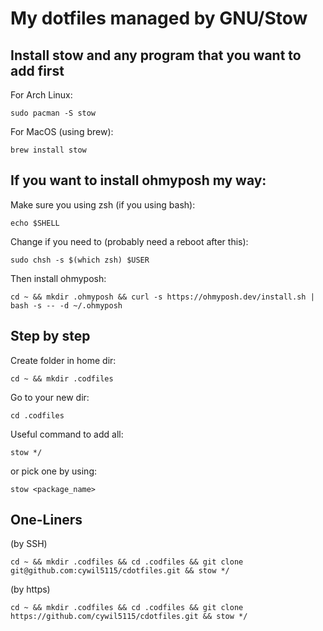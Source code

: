 # My dotfiles managed by GNU/Stow

## Install stow and any program that you want to add first

For Arch Linux:
```
sudo pacman -S stow
```
For MacOS (using brew):
```
brew install stow
```
## If you want to install ohmyposh my way:

Make sure you using zsh (if you using bash):
```
echo $SHELL
```
Change if you need to (probably need a reboot after this):
```
sudo chsh -s $(which zsh) $USER
```
Then install ohmyposh:
```
cd ~ && mkdir .ohmyposh && curl -s https://ohmyposh.dev/install.sh | bash -s -- -d ~/.ohmyposh
```
## Step by step

Create folder in home dir:
```
cd ~ && mkdir .codfiles
```
Go to your new dir:
```
cd .codfiles
```
Useful command to add all:
```
stow */
```
or pick one by using:
```
stow <package_name>
```
## One-Liners

(by SSH)

```
cd ~ && mkdir .codfiles && cd .codfiles && git clone git@github.com:cywil5115/cdotfiles.git && stow */
```
(by https)

```
cd ~ && mkdir .codfiles && cd .codfiles && git clone https://github.com/cywil5115/cdotfiles.git && stow */
```
